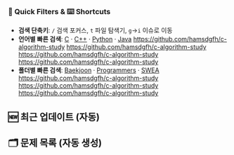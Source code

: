 
### 🔎 Quick Filters & ⌨️ Shortcuts
- **검색 단축키**: `/` 검색 포커스, `t` 파일 탐색기, `g`→`i` 이슈로 이동
- **언어별 빠른 검색**: [C](%s/search?q=extension%%3Ac+path%%3Abaekjoon+OR+path%%3Aprogrammers+OR+path%%3Aswea) · [C++](%s/search?q=extension%%3Acpp) · [Python](%s/search?q=extension%%3Apy) · [Java](%s/search?q=extension%%3Ajava)
https://github.com/hamsdgfh/c-algorithm-study
https://github.com/hamsdgfh/c-algorithm-study
https://github.com/hamsdgfh/c-algorithm-study
https://github.com/hamsdgfh/c-algorithm-study
- **폴더별 빠른 검색**: [Baekjoon](%s/search?q=path%%3Abaekjoon) · [Programmers](%s/search?q=path%%3Aprogrammers) · [SWEA](%s/search?q=path%%3Aswea)
https://github.com/hamsdgfh/c-algorithm-study
https://github.com/hamsdgfh/c-algorithm-study
https://github.com/hamsdgfh/c-algorithm-study

## 🆕 최근 업데이트 (자동)
<!-- RECENT:START -->
<!-- RECENT:END -->

## 🗂️ 문제 목록 (자동 생성)
<!-- AUTO-INDEX:START -->
<!-- AUTO-INDEX:END -->
